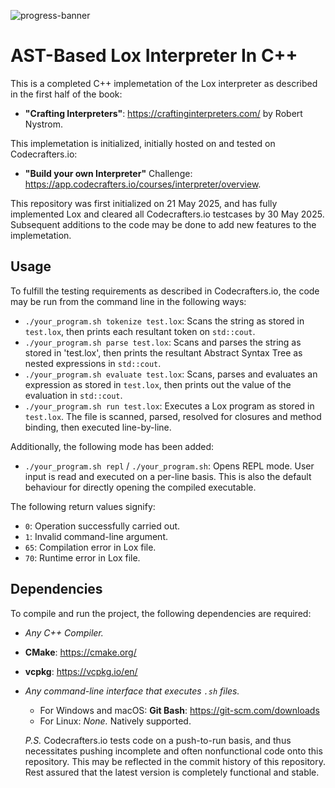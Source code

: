 ![progress-banner](https://backend.codecrafters.io/progress/interpreter/0877c070-7800-493c-8aa4-f0dbca4625bb)
# AST-Based Lox Interpreter In C++

This is a completed C++ implemetation of the Lox interpreter as described in the first half of the book:  
- **"Crafting Interpreters"**: https://craftinginterpreters.com/ by Robert Nystrom.  

This implemetation is initialized, initially hosted on and tested on Codecrafters.io:  
- **"Build your own Interpreter"** Challenge: https://app.codecrafters.io/courses/interpreter/overview.  

This repository was first initialized on 21 May 2025, and has fully implemented Lox and cleared all Codecrafters.io testcases by 30 May 2025. 
Subsequent additions to the code may be done to add new features to the implemetation.

## Usage

To fulfill the testing requirements as described in Codecrafters.io, the code may be run from the command line in the following ways:  

- `./your_program.sh tokenize test.lox`: Scans the string as stored in `test.lox`, then prints each resultant token on `std::cout`.  
- `./your_program.sh parse test.lox`: Scans and parses the string as stored in 'test.lox', then prints the resultant Abstract Syntax Tree as nested expressions in `std::cout`.  
- `./your_program.sh evaluate test.lox`: Scans, parses and evaluates an expression as stored in `test.lox`, then prints out the value of the evaluation in `std::cout`.
- `./your_program.sh run test.lox`: Executes a Lox program as stored in `test.lox`. The file is scanned, parsed, resolved for closures and method binding, then executed line-by-line.

Additionally, the following mode has been added:

- `./your_program.sh repl` / `./your_program.sh`: Opens REPL mode. User input is read and executed on a per-line basis. This is also the default behaviour for directly opening the compiled executable.

The following return values signify:
- `0`: Operation successfully carried out.
- `1`: Invalid command-line argument.
- `65`: Compilation error in Lox file.
- `70`: Runtime error in Lox file.

## Dependencies

To compile and run the project, the following dependencies are required:
- *Any C++ Compiler.*
- **CMake**: https://cmake.org/
- **vcpkg**: https://vcpkg.io/en/
- *Any command-line interface that executes `.sh` files.*
  - For Windows and macOS: **Git Bash**: https://git-scm.com/downloads
  - For Linux: *None.* Natively supported.  


  *P.S.* Codecrafters.io tests code on a push-to-run basis, and thus necessitates pushing incomplete and often nonfunctional code onto this repository. This may be reflected in the commit history of this repository.  
  Rest assured that the latest version is completely functional and stable.